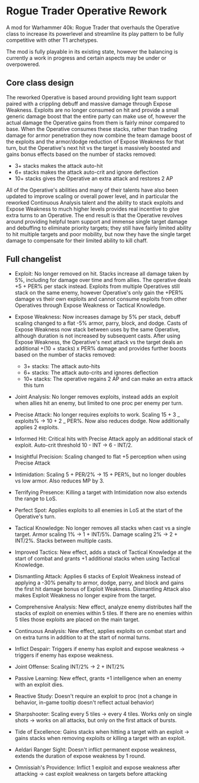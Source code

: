 # Rogue Trader Operative Rework

A mod for Warhammer 40k: Rogue Trader that overhauls the Operative class to increase its powerlevel and streamline its play pattern to be fully competitive with other T1 archetypes.

The mod is fully playable in its existing state, however the balancing is currently a work in progress and certain aspects may be under or overpowered.

## Core class design

The reworked Operative is based around providing light team support paired with a crippling debuff and massive damage through Expose Weakness. Exploits are no longer consumed on hit and provide a small generic damage boost that the entire party can make use of, however the actual damage the Operative gains from them is fairly minor compared to base. When the Operative consumes these stacks, rather than trading damage for armor penetration they now combine the team damage boost of the exploits and the armor/dodge reduction of Expose Weakness for that turn, but the Operative's next hit vs the target is massively boosted and gains bonus effects based on the number of stacks removed:

- 3+ stacks makes the attack auto-hit
- 6+ stacks makes the attack auto-crit and ignore deflection
- 10+ stacks gives the Operative an extra attack and restores 2 AP

All of the Operative's abilities and many of their talents have also been updated to improve scaling or overall power level, and in particular the reworked Continuous Analysis talent and the ability to stack exploits and Expose Weakness to much higher levels provides real incentive to give extra turns to an Operative. The end result is that the Operative revolves around providing helpful team support and immense single target damage and debuffing to eliminate priority targets; they still have fairly limited ability to hit multiple targets and poor mobility, but now they have the single target damage to compensate for their limited ability to kill chaff.

## Full changelist

- Exploit: No longer removed on hit. Stacks increase all damage taken by 5%, including for damage over time and from allies. The operative deals +5 + PER% per stack instead. Exploits from multiple Operatives still stack on the same enemy, however Operative's only gain the +PER% damage vs their own exploits and cannot consume exploits from other Operatives through Expose Weakness or Tactical Knowledge.
- Expose Weakness: Now increases damage by 5% per stack, debuff scaling changed to a flat -5% armor, parry, block, and dodge. Casts of Expose Weakness now stack between uses by the same Operative, although duration is not increased by subsequent casts. After using Expose Weakness, the Operative's next attack vs the target deals an additional +(10 + stacks) x PER% damage and provides further boosts based on the number of stacks removed:

  - 3+ stacks: The attack auto-hits
  - 6+ stacks: The attack auto-crits and ignores deflection
  - 10+ stacks: The operative regains 2 AP and can make an extra attack this turn

- Joint Analysis: No longer removes exploits, instead adds an exploit when allies hit an enemy, but limited to one proc per enemy per turn.
- Precise Attack: No longer requires exploits to work. Scaling 15 + 3 _ exploits% -> 10 + 2 _ PER%. Now also reduces dodge. Now additionally applies 2 exploits.
- Informed Hit: Critical hits with Precise Attack apply an additional stack of exploit. Auto-crit threshold 10 - INT -> 6 - INT/2.
- Insightful Precision: Scaling changed to flat +5 perception when using Precise Attack
- Intimidation: Scaling 5 + PER/2% -> 15 + PER%, but no longer doubles vs low armor. Also reduces MP by 3.
- Terrifying Presence: Killing a target with Intimidation now also extends the range to LoS.
- Perfect Spot: Applies exploits to all enemies in LoS at the start of the Operative's turn.
- Tactical Knowledge: No longer removes all stacks when cast vs a single target. Armor scaling 1% -> 1 + INT/5%. Damage scaling 2% -> 2 + INT/2%. Stacks between multiple casts.
- Improved Tactics: New effect, adds a stack of Tactical Knowledge at the start of combat and grants +1 additional stacks when using Tactical Knowledge.
- Dismantling Attack: Applies 6 stacks of Exploit Weakness instead of applying a -30% penalty to armor, dodge, parry, and block and gains the first hit damage bonus of Exploit Weakness. Dismantling Attack also makes Exploit Weakness no longer expire from the target.
- Comprehensive Analysis: New effect, analyze enemy distributes half the stacks of exploit on enemies within 5 tiles. If there are no enemies within 5 tiles those exploits are placed on the main target.
- Continuous Analysis: New effect, applies exploits on combat start and on extra turns in addition to at the start of normal turns.
- Inflict Despair: Triggers if enemy has exploit and expose weakness -> triggers if enemy has expose weakness.
- Joint Offense: Scaling INT/2% -> 2 + INT/2%
- Passive Learning: New effect, grants +1 intelligence when an enemy with an exploit dies.
- Reactive Study: Doesn't require an exploit to proc (not a change in behavior, in-game tooltip doesn't reflect actual behavior)
- Sharpshooter: Scaling every 5 tiles -> every 4 tiles. Works only on single shots -> works on all attacks, but only on the first attack of bursts.
- Tide of Excellence: Gains stacks when hitting a target with an exploit -> gains stacks when removing exploits or killing a target with an exploit.
- Aeldari Ranger Sight: Doesn't inflict permanent expose weakness, extends the duration of expose weakness by 1 round.
- Omnissiah's Providence: Inflict 1 exploit and expose weakness after attacking -> cast exploit weakness on targets before attacking
